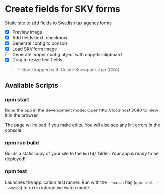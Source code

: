 # Create fields for SKV forms

Static site to add fields to Swedish tax agency forms

- [x] Preview image
- [x] Add fields (text, checkbox)
- [x] Generate config to console
- [x] Load SKV form image
- [ ] Generate proper config object with copy-to-clipboard
- [x] Drag to resize text fields

> ✨ Bootstrapped with Create Snowpack App (CSA).

## Available Scripts

### npm start

Runs the app in the development mode.
Open http://localhost:8080 to view it in the browser.

The page will reload if you make edits.
You will also see any lint errors in the console.

### npm run build

Builds a static copy of your site to the `build/` folder.
Your app is ready to be deployed!

### npm test

Launches the application test runner.
Run with the `--watch` flag (`npm test -- --watch`) to run in interactive watch mode.
